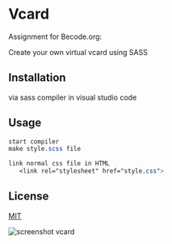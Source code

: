 # Vcard 
Assignment for Becode.org: 

Create your own virtual vcard using SASS 

## Installation

via sass compiler in visual studio code 


## Usage

```sass
start compiler
make style.scss file

link normal css file in HTML 
   <link rel="stylesheet" href="style.css">
```


## License
[MIT](https://choosealicense.com/licenses/mit/)

![screenshot vcard](.img/screenshot_vcard.png)
